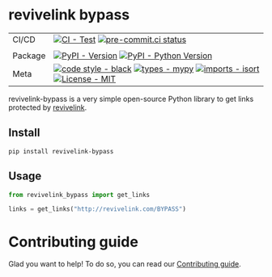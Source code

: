 # revivelink bypass

<div>

| |                                                                                                                                                                                                                                                                                                                                                                                                                                                                                                          |
| --- |----------------------------------------------------------------------------------------------------------------------------------------------------------------------------------------------------------------------------------------------------------------------------------------------------------------------------------------------------------------------------------------------------------------------------------------------------------------------------------------------------------|
| CI/CD | [![CI - Test](https://github.com/FlorentClarret/revivelink-bypass/actions/workflows/tox.yml/badge.svg)](https://github.com/FlorentClarret/revivelink-bypass/actions/workflows/tox.yml) [![pre-commit.ci status](https://results.pre-commit.ci/badge/github/FlorentClarret/clictune-bypass/main.svg)](https://results.pre-commit.ci/latest/github/FlorentClarret/clictune-bypass/main)
                                                                                                                                                                                                                                                                                                                      |
| Package | [![PyPI - Version](https://img.shields.io/pypi/v/revivelink-bypass.svg?logo=pypi&label=PyPI&logoColor=gold)](https://pypi.org/project/revivelink-bypass/) [![PyPI - Python Version](https://img.shields.io/pypi/pyversions/revivelink-bypass.svg?logo=python&label=Python&logoColor=gold)](https://pypi.org/project/revivelink-bypass/) |
| Meta | [![code style - black](https://img.shields.io/badge/code%20style-black-000000.svg)](https://github.com/psf/black) [![types - mypy](https://img.shields.io/badge/types-mypy-blue.svg)](https://github.com/python/mypy) [![imports - isort](https://img.shields.io/badge/imports-isort-ef8336.svg)](https://github.com/pycqa/isort) [![License - MIT](https://img.shields.io/badge/license-MIT-9400d3.svg)](https://spdx.org/licenses/)                                                                    |
</div>

revivelink-bypass is a very simple open-source Python library to get links protected by [revivelink](https://revivelink.com/).

## Install

``` shell
pip install revivelink-bypass
```

## Usage

```python
from revivelink_bypass import get_links

links = get_links("http://revivelink.com/BYPASS")
```

# Contributing guide

Glad you want to help! To do so, you can read our [Contributing guide](CONTRIBUTING.md).
